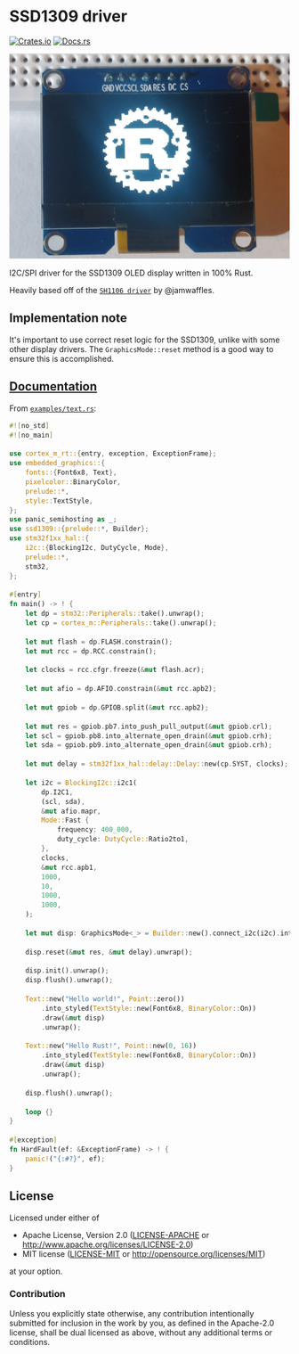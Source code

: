 # SSD1309 driver

[![Crates.io](https://img.shields.io/crates/v/ssd1309.svg)](https://crates.io/crates/ssd1309)
[![Docs.rs](https://docs.rs/ssd1309/badge.svg)](https://docs.rs/ssd1309)

[![SSD1309 display module showing the Rust logo](readme_banner.jpg?raw=true)](examples/image.rs)

I2C/SPI driver for the SSD1309 OLED display written in 100% Rust.

Heavily based off of the [`SH1106 driver`](https://github.com/jamwaffles/sh1106) by @jamwaffles.

## Implementation note

It's important to use correct reset logic for the SSD1309, unlike with some other display drivers.
The `GraphicsMode::reset` method is a good way to ensure this is accomplished.

## [Documentation](https://docs.rs/ssd1309)

From [`examples/text.rs`](examples/text.rs):

```rust
#![no_std]
#![no_main]

use cortex_m_rt::{entry, exception, ExceptionFrame};
use embedded_graphics::{
    fonts::{Font6x8, Text},
    pixelcolor::BinaryColor,
    prelude::*,
    style::TextStyle,
};
use panic_semihosting as _;
use ssd1309::{prelude::*, Builder};
use stm32f1xx_hal::{
    i2c::{BlockingI2c, DutyCycle, Mode},
    prelude::*,
    stm32,
};

#[entry]
fn main() -> ! {
    let dp = stm32::Peripherals::take().unwrap();
    let cp = cortex_m::Peripherals::take().unwrap();

    let mut flash = dp.FLASH.constrain();
    let mut rcc = dp.RCC.constrain();

    let clocks = rcc.cfgr.freeze(&mut flash.acr);

    let mut afio = dp.AFIO.constrain(&mut rcc.apb2);

    let mut gpiob = dp.GPIOB.split(&mut rcc.apb2);

    let mut res = gpiob.pb7.into_push_pull_output(&mut gpiob.crl);
    let scl = gpiob.pb8.into_alternate_open_drain(&mut gpiob.crh);
    let sda = gpiob.pb9.into_alternate_open_drain(&mut gpiob.crh);

    let mut delay = stm32f1xx_hal::delay::Delay::new(cp.SYST, clocks);

    let i2c = BlockingI2c::i2c1(
        dp.I2C1,
        (scl, sda),
        &mut afio.mapr,
        Mode::Fast {
            frequency: 400_000,
            duty_cycle: DutyCycle::Ratio2to1,
        },
        clocks,
        &mut rcc.apb1,
        1000,
        10,
        1000,
        1000,
    );

    let mut disp: GraphicsMode<_> = Builder::new().connect_i2c(i2c).into();

    disp.reset(&mut res, &mut delay).unwrap();

    disp.init().unwrap();
    disp.flush().unwrap();

    Text::new("Hello world!", Point::zero())
        .into_styled(TextStyle::new(Font6x8, BinaryColor::On))
        .draw(&mut disp)
        .unwrap();

    Text::new("Hello Rust!", Point::new(0, 16))
        .into_styled(TextStyle::new(Font6x8, BinaryColor::On))
        .draw(&mut disp)
        .unwrap();

    disp.flush().unwrap();

    loop {}
}

#[exception]
fn HardFault(ef: &ExceptionFrame) -> ! {
    panic!("{:#?}", ef);
}
```

## License

Licensed under either of

- Apache License, Version 2.0 ([LICENSE-APACHE](LICENSE-APACHE) or
  http://www.apache.org/licenses/LICENSE-2.0)
- MIT license ([LICENSE-MIT](LICENSE-MIT) or http://opensource.org/licenses/MIT)

at your option.

### Contribution

Unless you explicitly state otherwise, any contribution intentionally submitted for inclusion in the
work by you, as defined in the Apache-2.0 license, shall be dual licensed as above, without any
additional terms or conditions.
